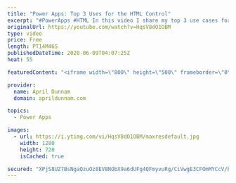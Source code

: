 ```yaml
---
title: "Power Apps: Top 3 Uses for the HTML Control"
excerpt: "#PowerApps #HTML In this video I share my top 3 use cases for the HTML Control in Power Apps.  This one control can really take your apps to the next level.  Learn how you can use this control for all kinds of uses in your apps like:  ✅ Custom Visuals  ✅ Displaying Rich Text from SharePoint ✅ Printing"
originalUrl: https://youtube.com/watch?v=HqsV8dO1OBM
type: video
price: Free
length: PT14M46S
publishedDateTime: 2020-06-09T04:07:25Z
heat: 55

featuredContent: "<iframe width=\"800\" height=\"500\" frameborder=\"0\" src=\"https://www.youtube.com/embed/HqsV8dO1OBM\" allow=\"accelerometer; autoplay; encrypted-media; gyroscope; picture-in-picture\" allowfullscreen></iframe>"

provider:
  name: April Dunnam
  domain: aprildunnam.com

topics:
  - Power Apps

images:
  - url: https://i.ytimg.com/vi/HqsV8dO1OBM/maxresdefault.jpg
    width: 1280
    height: 720
    isCached: true

secured: "XPjS8UZ7BsNgaQzuOz8EV8NObX9a6dUFg4QFmyvuRg/CiVwgE3CFOmMYCcV/b5g4Z/2zJgrhC3nbQ13GwFuNvWrqpea7+2Df7XWX1a2labJ7DYFJfSwh6Lnngt4kZiG2udQw1iN22opjinuYsBLn5RhD3OcE9lF2jTFbTH8ieK7a/A8nK5QHZaqJqHQAZqcH6nMcSHuVc8oICeksrkvBauh9viX+6IyJtEef4LG7YtDfNFaWYLY6jmFV1NeRo7f7cufdiQT2nun9k2rVPG4WR0Ld5RsSPsVvLVZIuDG1gJUVyEwxiQIrrW52Vvz1XT2S8/UQyge55jmGGCdK+homlWqs19IVZwwk5qw6GNXfv7Ys+/deCmTk1jjfOQ89G6XVui3D9y3DzLkc6KoQfeRuLR/6Bc/oTE375t/Y0SGne8w=;716vwYKXVvBpik+LlF8RDA=="
---
```


